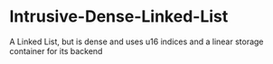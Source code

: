 # Intrusive-Dense-Linked-List
A Linked List, but is dense and uses u16 indices and a linear storage container for its backend
